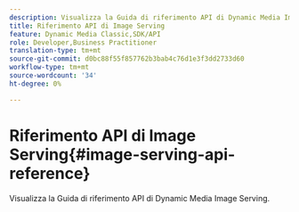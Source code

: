 ```yaml
---
description: Visualizza la Guida di riferimento API di Dynamic Media Image Serving.
title: Riferimento API di Image Serving
feature: Dynamic Media Classic,SDK/API
role: Developer,Business Practitioner
translation-type: tm+mt
source-git-commit: d0bc88f55f857762b3bab4c76d1e3f3dd2733d60
workflow-type: tm+mt
source-wordcount: '34'
ht-degree: 0%

---
```



# Riferimento API di Image Serving{#image-serving-api-reference}

Visualizza la Guida di riferimento API di Dynamic Media Image Serving.

